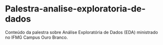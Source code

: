 # Palestra-analise-exploratoria-de-dados
Conteúdo da palestra sobre Análise Exploratória de Dados (EDA) ministrado no IFMG Campus Ouro Branco.
